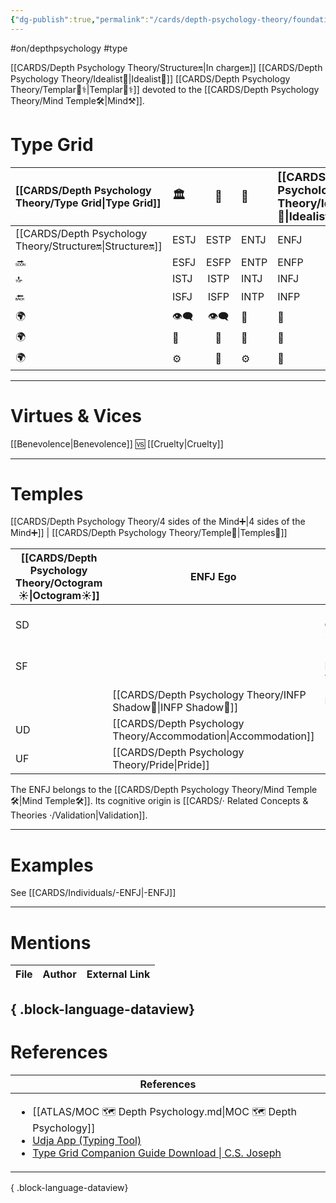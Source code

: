 ```yaml
---
{"dg-publish":true,"permalink":"/cards/depth-psychology-theory/foundational/enfj/","created":"2023-01-05T15:41:27.792+01:00","updated":"2023-05-27T21:29:17.193+02:00"}
---
```


#on/depthpsychology  #type 

[[CARDS/Depth Psychology Theory/Structure🔛\|In charge🔛]] [[CARDS/Depth Psychology Theory/Idealist🦄\|Idealist🦄]] [[CARDS/Depth Psychology Theory/Templar🌠⚕️\|Templar🌠⚕️]] devoted to the [[CARDS/Depth Psychology Theory/Mind Temple🛠️\|Mind⚒️]].  
# Type Grid 

| [[CARDS/Depth Psychology Theory/Type Grid\|Type Grid]]   | <font size="4"> 🏛️</font> | <font size="4"> 🧰</font> | <font size="4"> 🔮</font> | <font size="4"> [[CARDS/Depth Psychology Theory/Idealist🦄\|Idealist🦄]]</font> | 💬    | 💬    | 💬    |
|:--------------- |:------------------------- |:-------------------------:|:------------------------- |:------------------------------------- |:----- |:----- |:----- |
| [[CARDS/Depth Psychology Theory/Structure🔛\|Structure🔛]] | ESTJ                      |           ESTP            | ENTJ                      | ENFJ                                  | ➡️    | 👋    | 🏆    |
| 🔜              | ESFJ                      |           ESFP            | ENTP                      | ENFP                                  | ↪️    | 👋    | 🏃‍♂️ |
| 🔝              | ISTJ                      |           ISTP            | INTJ                      | INFJ                                  | 🧘‍♂️ | 🏃‍♂️ | 🔙    |
| 🔙              | ISFJ                      |           ISFP            | INTP                      | INFP                                  | ↪️    | 🧘‍♂️ | 🏆    |
| 🌍              | 👁️‍🗨️                     |           👁️‍🗨️           | 🧲                        | 🧲                                    |       |       |       |
| 🌍              | 🐜                        |            🦊             | 🦊                        | 🐜                                    |       |       |       |
| 🌍              | ⚙️                        |            👀             | ⚙️                        | 👀                                    |       |       |       |

---
# Virtues & Vices
[[Benevolence\|Benevolence]] 🆚 [[Cruelty\|Cruelty]] 

---
# Temples
[[CARDS/Depth Psychology Theory/4 sides of the Mind➕\|4 sides of the Mind➕]] | [[CARDS/Depth Psychology Theory/Temple🙏\|Temples🙏]] 

| [[CARDS/Depth Psychology Theory/Octogram☀️\|Octogram☀️]] | ENFJ Ego          | [[ISTP Sub🤸\|ISTP Sub🤸]] |
| -------------- | ----------------- | -------------- |
| SD             |                   | [[CARDS/· Related Concepts & Theories ·/Obstinance\|Obstinance]] |
| SF             |                   | [[CARDS/Depth Psychology Theory/Humility\|Humility]]   |
|                | [[CARDS/Depth Psychology Theory/INFP Shadow👤\|INFP Shadow👤]] | ESTJ Superego  |
| UD             | [[CARDS/Depth Psychology Theory/Accommodation\|Accommodation]] |                |
| UF             | [[CARDS/Depth Psychology Theory/Pride\|Pride]]         |                |
The ENFJ belongs to the [[CARDS/Depth Psychology Theory/Mind Temple🛠️\|Mind Temple🛠️]].
Its cognitive origin is [[CARDS/· Related Concepts & Theories ·/Validation\|Validation]].

---
# Examples 
See [[CARDS/Individuals/-ENFJ\|-ENFJ]] 

---
# Mentions
| File | Author | External Link |
| ---- | ------ | ------------- |

{ .block-language-dataview}
---
# References
| References                                                                                                                                                                                                                                                           |
| -------------------------------------------------------------------------------------------------------------------------------------------------------------------------------------------------------------------------------------------------------------------- |
| <ul><li>[[ATLAS/MOC 🗺️ Depth Psychology.md\\|MOC 🗺️ Depth Psychology]]</li><li>[Udja App (Typing Tool)](https://www.udja.app/#/)</li><li>[Type Grid Companion Guide Download \\| C.S. Joseph](https://csjoseph.life/type-grid-companion-guide-download/)</li></ul> |

{ .block-language-dataview}







